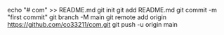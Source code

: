 echo "# com" >> README.md
git init
git add README.md
git commit -m "first commit"
git branch -M main
git remote add origin https://github.com/co33211/com.git
git push -u origin main
